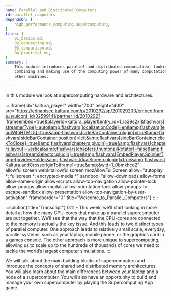 ```yaml
---
name: Parallel and Distributed Computers
id: parallel_computers
dependsOn: [
    high_performance_computing.supercomputing,
]
files: [
    01_basics.md,
    02_connecting.md,
    03_comparison.md,
    04_practical.md,
]
summary: |
    This module introduces parallel and distributed computation, looking at how our own computers work, and ways of
    combining and making use of the computing power of many computational resources such as computer processors and
    other machines.

---
```


In this module we look at supercomputing hardware and architectures.

::::iframe{id="kaltura_player" width="700" height="400" src="https://cdnapisec.kaltura.com/p/2010292/sp/201029200/embedIframeJs/uiconf_id/32599141/partner_id/2010292?iframeembed=true&playerId=kaltura_player&entry_id=1_la39s2xl&flashvars[streamerType]=auto&amp;flashvars[localizationCode]=en&amp;flashvars[leadWithHTML5]=true&amp;flashvars[sideBarContainer.plugin]=true&amp;flashvars[sideBarContainer.position]=left&amp;flashvars[sideBarContainer.clickToClose]=true&amp;flashvars[chapters.plugin]=true&amp;flashvars[chapters.layout]=vertical&amp;flashvars[chapters.thumbnailRotator]=false&amp;flashvars[streamSelector.plugin]=true&amp;flashvars[EmbedPlayer.SpinnerTarget]=videoHolder&amp;flashvars[dualScreen.plugin]=true&amp;flashvars[Kaltura.addCrossoriginToIframe]=true&amp;&wid=1_0bmxhco2" allowfullscreen webkitallowfullscreen mozAllowFullScreen allow="autoplay *; fullscreen *; encrypted-media *" sandbox="allow-downloads allow-forms allow-same-origin allow-scripts allow-top-navigation allow-pointer-lock allow-popups allow-modals allow-orientation-lock allow-popups-to-escape-sandbox allow-presentation allow-top-navigation-by-user-activation" frameborder="0" title="Welcome_to_Parallel_Computers"}
::::

:::solution{title="Transcript"}
0:11 - This week, we’ll start looking in more detail at how the many CPU-cores that make up a parallel supercomputer are put together. We’ll see that the way that the CPU-cores are connected to the memory is actually the key issue. And this leads to two distinct types of parallel computer. One approach leads to relatively small scale, everyday, parallel systems, such as your laptop, mobile phone, or the graphics card in a games console. The other approach is more unique to supercomputing, allowing us to scale up to the hundreds of thousands of cores we need to tackle the world’s largest computer simulations.
:::

We will talk about the main building blocks of supercomputers and introduce the concepts of shared and distributed memory architectures.
You will also learn about the main differences between your laptop and a node of a supercomputer.
You will also have an opportunity to build and manage your own supercomputer by playing the Supercomputing App game.
